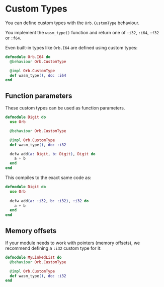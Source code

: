 # Custom Types

You can define custom types with the `Orb.CustomType` behaviour.

You implement the `wasm_type()` function and return one of `:i32`, `:i64`, `:f32` or `:f64`.

Even built-in types like `Orb.I64` are defined using custom types:

```elixir
defmodule Orb.I64 do
  @behaviour Orb.CustomType

  @impl Orb.CustomType
  def wasm_type(), do: :i64
end
```

## Function parameters

These custom types can be used as function parameters.

```elixir
defmodule Digit do
  use Orb

  @behaviour Orb.CustomType

  @impl Orb.CustomType
  def wasm_type(), do: :i32

  defw add(a: Digit, b: Digit), Digit do
    a + b
  end
end
```

This compiles to the exact same code as:

```elixir
defmodule Digit do
  use Orb
  
  defw add(a: :i32, b: :i32), :i32 do
    a + b
  end
end
```

## Memory offsets

If your module needs to work with pointers (memory offsets), we recommend defining a `:i32` custom type for it:

```elixir
defmodule MyLinkedList do
  @behaviour Orb.CustomType

  @impl Orb.CustomType
  def wasm_type(), do: :i32
end
```
